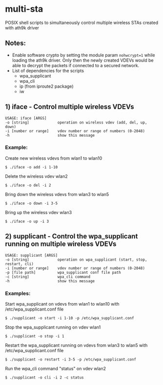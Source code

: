 # multi-sta
POSIX shell scripts to simultaneously control multiple wireless STAs created with ath9k driver

## Notes:
- Enable software crypto by setting the module param `nohwcrypt=1` while loading the ath9k driver. Only then the newly created VDEVs would be able to decrypt the packets if connected to a secured network.
- List of dependencies for the scripts
    - wpa_supplicant
    - wpa_cli
    - ip (from iproute2 package)
    - iw

## 1) iface - Control multiple wireless VDEVs
```
USAGE: iface [ARGS]
-o [string]             operation on wireless vdev (add, del, up, down)
-i [number or range]    vdev number or range of numbers (0-2048)
-h                      show this message
```

### Example:

Create new wireless vdevs from wlan1 to wlan10
```
$ ./iface -o add -i 1-10
```
Delete the wireless vdev wlan2
```
$ ./iface -o del -i 2
```
Bring down the wireless vdevs from wlan3 to wlan5
```
$ ./iface -o down -i 3-5
```
Bring up the wireless vdev wlan3
```
$ ./iface -o up -i 3
```

## 2) supplicant - Control the wpa_supplicant running on multiple wireless VDEVs

```
USAGE: supplicant [ARGS]
-o [string]             operation on wpa_supplicant (start, stop, restart, cli)
-i [number or range]    vdev number or range of numbers (0-2048)
-p [file path]          wpa_supplicant conf file path
-c [string]             wpa_cli command
-h                      show this message
```

### Examples:

Start wpa_supplicant on vdevs from wlan1 to wlan10 with /etc/wpa_supplicant.conf file
```
$ ./supplicant -o start -i 1-10 -p /etc/wpa_supplicant.conf
```
Stop the wpa_supplicant running on vdev wlan1
```
$ ./supplicant -o stop -i 1
```
Restart the wpa_supplicant running on vdevs from wlan3 to wlan5 with /etc/wpa_supplicant.conf file
```
$ ./supplicant -o restart -i 3-5 -p /etc/wpa_supplicant.conf
```
Run the wpa_cli command "status" on vdev wlan2
```
$ ./supplicant -o cli -i 2 -c status
```
